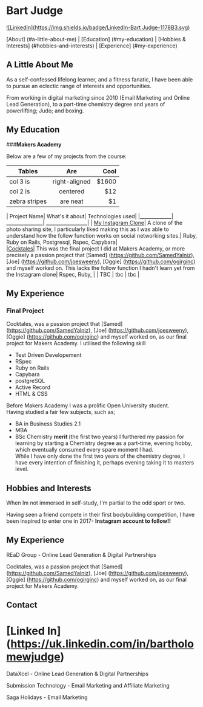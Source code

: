 
# Bart Judge
[![LinkedIn](https://img.shields.io/badge/LinkedIn-Bart Judge-1178B3.svg)](https://uk.linkedin.com/in/bartholomewjudge)

[About] (#a-little-about-me) | [Education] (#my-education) | [Hobbies & Interests] (#hobbies-and-interests) | [Experience] (#my-experience)

## A Little About Me
 As a self-confessed lifelong learner, and a fitness fanatic, I have been able to pursue an eclectic range of interests and opportunities.

 From working in digital marketing since 2010 (Email Marketing and Online Lead Generation), to a part-time chemistry degree and years of powerlifting; Judo; and boxing.  

## My Education

###**Makers Academy**




 Below are a few of my projects from the course:


 | Tables        | Are           | Cool  |
| ------------- |:-------------:| -----:|
| col 3 is      | right-aligned | $1600 |
| col 2 is      | centered      |   $12 |
| zebra stripes | are neat      |    $1 |


 | Project Name| What's it about| Technologies used|
 |_____________| _______________| _________________|
 | [My Instagram Clone](https://github.com/BJudge/Final-Instagram)| A clone of the photo sharing site, I particularly liked making this as I was able to understand how the follow function works on social networking sites.| Ruby, Ruby on Rails, Postgresql, Rspec, Capybara|  
 |[Cocktales](https://github.com/Cocktales/cocktales)| This was the final project I did at Makers Academy, or more precisely a passion project that [Samed] (https://github.com/SamedYalniz), [Joe] (https://github.com/joesweeny), [Oggie] (https://github.com/ogirginc) and myself worked on. This lacks the follow function I hadn't learn yet from the Instagram clone| Rspec, Ruby, |
 | TBC                                  |          tbc                      | tbc               |
## My Experience

### Final Project

Cocktales, was a passion project that [Samed] (https://github.com/SamedYalniz), [Joe] (https://github.com/joesweeny), [Oggie] (https://github.com/ogirginc) and myself worked on, as our final project for Makers Academy.
I utilised the following skill
 - Test Driven Developement
 - RSpec
 - Ruby on Rails
 - Capybara
 - postgreSQL
 - Active Record
 - HTML & CSS


Before Makers Academy I was a prolific Open University student. <br>
Having studied a fair few subjects, such as; <br>
  - BA in Business Studies 2.1
  - MBA
  - BSc Chemistry <b> merit </b> (the first two years)
 I furthered my passion for learning by starting a Chemistry degree as a part-time, evening hobby, which eventually consumed every spare moment I had. <br>
 While I have only done the first two years of the chemistry degree, I have every intention of finishing it, perhaps evening taking it to masters level. <br>



## Hobbies and Interests
 When Im not immersed in self-study, I'm partial to the odd sport or two.

 Having seen a friend compete in their first bodybuilding competition, I have been inspired to enter one in 2017- <b> Instagram account to follow!! </b>

## My Experience

REaD Group - Online Lead Generation & Digital Partnerships

Cocktales, was a passion project that [Samed] (https://github.com/SamedYalniz), [Joe] (https://github.com/joesweeny), [Oggie] (https://github.com/ogirginc) and myself worked on, as our final project for Makers Academy.

## Contact
[Linked In] (https://uk.linkedin.com/in/bartholomewjudge)
=======
DataXcel - Online Lead Generation & Digital Partnerships

Submission Technology - Email Marketing and Affiliate Marketing

Saga Holidays - Email Marketing
